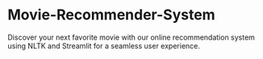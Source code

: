 # Movie-Recommender-System
Discover your next favorite movie with our online recommendation system using NLTK and Streamlit for a seamless user experience.
